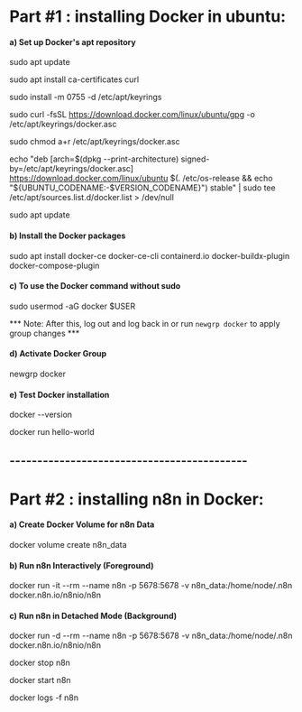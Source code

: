 # Part #1 : installing Docker in ubuntu:



#### a) Set up Docker's apt repository



sudo apt update

sudo apt install ca-certificates curl

sudo install -m 0755 -d /etc/apt/keyrings

sudo curl -fsSL https://download.docker.com/linux/ubuntu/gpg -o /etc/apt/keyrings/docker.asc

sudo chmod a+r /etc/apt/keyrings/docker.asc

echo "deb [arch=$(dpkg --print-architecture) signed-by=/etc/apt/keyrings/docker.asc] https://download.docker.com/linux/ubuntu $(. /etc/os-release && echo "${UBUNTU_CODENAME:-$VERSION_CODENAME}") stable" | sudo tee /etc/apt/sources.list.d/docker.list > /dev/null

sudo apt update



#### b) Install the Docker packages



sudo apt install docker-ce docker-ce-cli containerd.io docker-buildx-plugin docker-compose-plugin



#### c) To use the Docker command without sudo



sudo usermod -aG docker $USER

\*\*\* Note: After this, log out and log back in or run `newgrp docker` to apply group changes \*\*\*



#### d) Activate Docker Group



newgrp docker



#### e) Test Docker installation



docker --version

docker run hello-world



## -------------------------------------------



# Part #2 : installing n8n in Docker:



#### a) Create Docker Volume for n8n Data



docker volume create n8n\_data



#### b) Run n8n Interactively (Foreground)



docker run -it --rm --name n8n -p 5678:5678 -v n8n\_data:/home/node/.n8n docker.n8n.io/n8nio/n8n



#### c) Run n8n in Detached Mode (Background)



docker run -d --rm --name n8n -p 5678:5678 -v n8n\_data:/home/node/.n8n docker.n8n.io/n8nio/n8n

docker stop n8n

docker start n8n

docker logs -f n8n

